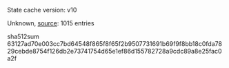 State cache version: v10

Unknown, [source](https://dxvkcachehost.codepotatoes.de): 1015 entries

sha512sum 63127ad70e003cc7bd64548f865f8f65f2b9507731691b69f9f8bb18c0fda7829cebde8754f126db2e73741754d65e1ef86d155782728a9cdc89a8e25fac0a2f
